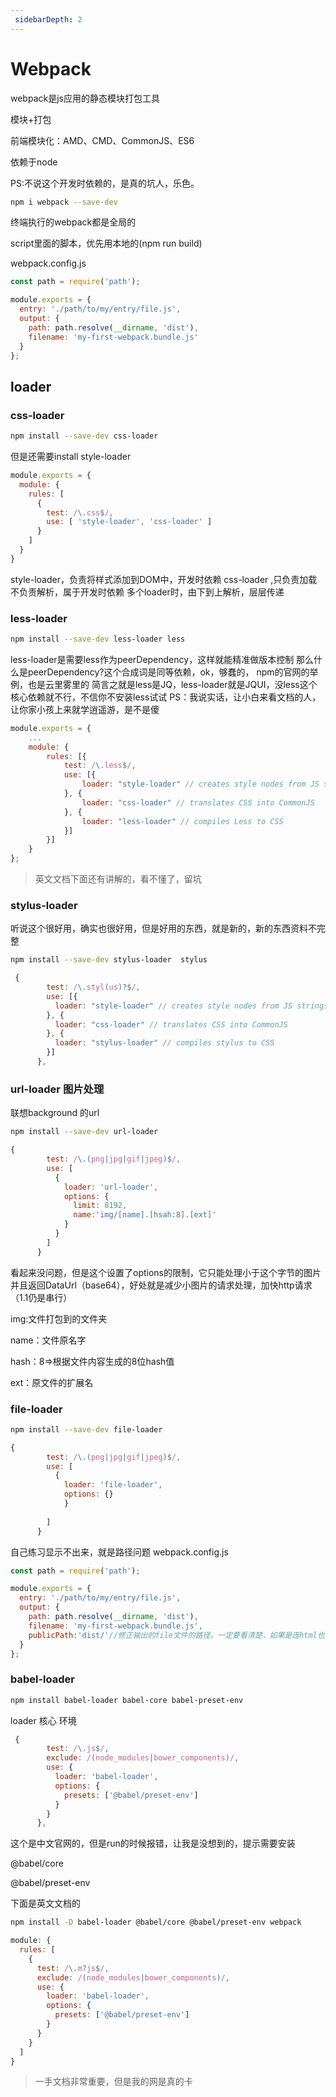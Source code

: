 ```yaml
---
 sidebarDepth: 2
---
```

# Webpack
webpack是js应用的静态模块打包工具

模块+打包

前端模块化：AMD、CMD、CommonJS、ES6

依赖于node

PS:不说这个开发时依赖的，是真的坑人，乐色。

```sh
npm i webpack --save-dev 
```
终端执行的webpack都是全局的

script里面的脚本，优先用本地的(npm run build)

webpack.config.js
```javascript
const path = require('path');

module.exports = {
  entry: './path/to/my/entry/file.js',
  output: {
    path: path.resolve(__dirname, 'dist'),
    filename: 'my-first-webpack.bundle.js'
  }
};
```
## loader 
### css-loader
```sh
npm install --save-dev css-loader
```
但是还需要install style-loader
```javascript
module.exports = {
  module: {
    rules: [
      {
        test: /\.css$/,
        use: [ 'style-loader', 'css-loader' ]
      }
    ]
  }
}
```
style-loader，负责将样式添加到DOM中，开发时依赖
css-loader ,只负责加载不负责解析，属于开发时依赖
多个loader时，由下到上解析，层层传递

### less-loader
```sh
npm install --save-dev less-loader less
```
less-loader是需要less作为peerDependency，这样就能精准做版本控制
那么什么是peerDependency?这个合成词是同等依赖，ok，够蠢的，
npm的官网的举例，也是云里雾里的
简言之就是less是JQ，less-loader就是JQUI，没less这个核心依赖就不行，不信你不安装less试试
PS：我说实话，让小白来看文档的人，让你家小孩上来就学逍遥游，是不是傻
```javascript
module.exports = {
    ...
    module: {
        rules: [{
            test: /\.less$/,
            use: [{
                loader: "style-loader" // creates style nodes from JS strings
            }, {
                loader: "css-loader" // translates CSS into CommonJS
            }, {
                loader: "less-loader" // compiles Less to CSS
            }]
        }]
    }
};
```
>英文文档下面还有讲解的，看不懂了，留坑



###  stylus-loader 

听说这个很好用，确实也很好用，但是好用的东西，就是新的，新的东西资料不完整
```sh
npm install --save-dev stylus-loader  stylus
```
```javascript
 {
        test: /\.styl(us)?$/,
        use: [{
          loader: "style-loader" // creates style nodes from JS strings
        }, {
          loader: "css-loader" // translates CSS into CommonJS
        }, {
          loader: "stylus-loader" // compiles stylus to CSS
        }]
      },
```

### url-loader 图片处理
联想background 的url
```sh
npm install --save-dev url-loader
```
```javascript
{
        test: /\.(png|jpg|gif|jpeg)$/,
        use: [
          {
            loader: 'url-loader',
            options: {
              limit: 8192,
              name:'img/[name].[hsah:8].[ext]'
            }
          }
        ]
      }
```
看起来没问题，但是这个设置了options的限制，它只能处理小于这个字节的图片并且返回DataUrl（base64），好处就是减少小图片的请求处理，加快http请求（1.1仍是串行）

img:文件打包到的文件夹

name：文件原名字

hash：8=>根据文件内容生成的8位hash值

ext：原文件的扩展名
### file-loader
```sh
npm install --save-dev file-loader
```
```javascript
{
        test: /\.(png|jpg|gif|jpeg)$/,
        use: [
          {
            loader: 'file-loader',
            options: {}
            }
          
        ]
      }
```
自己练习显示不出来，就是路径问题
webpack.config.js
```javascript
const path = require('path');

module.exports = {
  entry: './path/to/my/entry/file.js',
  output: {
    path: path.resolve(__dirname, 'dist'),
    filename: 'my-first-webpack.bundle.js',
    publicPath:'dist/'//修正输出的file文件的路径，一定要看清楚，如果是连html也打包，就不需要了
  }
};
```
### babel-loader
```sh
npm install babel-loader babel-core babel-preset-env
```
loader 核心 环境
```javascript
 {
        test: /\.js$/,
        exclude: /(node_modules|bower_components)/,
        use: {
          loader: 'babel-loader',
          options: {
            presets: ['@babel/preset-env']
          }
        }
      },
```
这个是中文官网的，但是run的时候报错，让我是没想到的，提示需要安装

 @babel/core

 @babel/preset-env

 下面是英文文档的
 ```sh
 npm install -D babel-loader @babel/core @babel/preset-env webpack
 ```

```javascript
module: {
  rules: [
    {
      test: /\.m?js$/,
      exclude: /(node_modules|bower_components)/,
      use: {
        loader: 'babel-loader',
        options: {
          presets: ['@babel/preset-env']
        }
      }
    }
  ]
}
```
> 一手文档非常重要，但是我的网是真的卡

